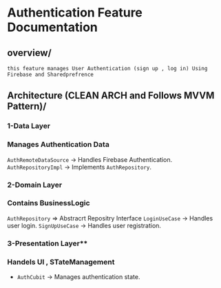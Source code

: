 # Authentication Feature Documentation
## overview/
    this feature manages User Authentication (sign up , log in) Using Firebase and Sharedprefrence

## Architecture (CLEAN ARCH and Follows MVVM Pattern)/
###  1-Data Layer 
### Manages Authentication Data
 `AuthRemoteDataSource` → Handles Firebase Authentication.
 `AuthRepositoryImpl` → Implements `AuthRepository`.

###  2-Domain Layer
### Contains BusinessLogic 
 `AuthRepository` => Abstracrt Repositry Interface
 `LoginUseCase` → Handles user login.
 `SignUpUseCase` → Handles user registration.

### 3-Presentation Layer**
### Handels UI , STateManagement
- `AuthCubit` → Manages authentication state.